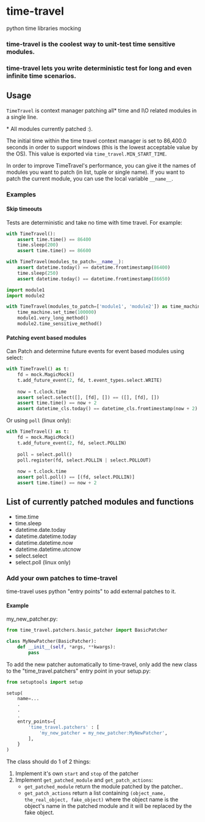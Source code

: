 # time-travel
python time libraries mocking

### time-travel is the coolest way to unit-test time sensitive modules.
### time-travel lets you write deterministic test for long and even infinite time scenarios.

## Usage

`TimeTravel` is context manager patching all* time and I\O related modules in a 
single line. 

\* All modules currently patched :).

The initial time within the time travel context manager is set to 
86,400.0 seconds in order to support windows (this is the lowest acceptable 
value by the OS). This value is exported via ``time_travel.MIN_START_TIME``.

In order to improve TimeTravel's performance, you can give it the names of 
modules you want to patch (in list, tuple or single name). 
If you want to patch the current module, you can use the local 
variable `__name__`.

### Examples

#### Skip timeouts

Tests are deterministic and take no time with time travel. For example:

```python
with TimeTravel():  
    assert time.time() == 86400
    time.sleep(200)
    assert time.time() == 86600    
```

```python
with TimeTravel(modules_to_patch=__name__):
    assert datetime.today() == datetime.fromtimestamp(86400)
    time.sleep(250)
    assert datetime.today() == datetime.fromtimestamp(86650)
```

```python
import module1
import module2

with TimeTravel(modules_to_patch=['module1', 'module2']) as time_machine:
    time_machine.set_time(100000)
    module1.very_long_method()
    module2.time_sensitive_method()
```

#### Patching event based modules

Can Patch and determine future events for event based modules using select:

```python
with TimeTravel() as t:
    fd = mock.MagicMock()
    t.add_future_event(2, fd, t.event_types.select.WRITE)
    
    now = t.clock.time
    assert select.select([], [fd], []) == ([], [fd], [])
    assert time.time() == now + 2
    assert datetime_cls.today() == datetime_cls.fromtimestamp(now + 2)
```

Or using ``poll`` (linux only):

```python
with TimeTravel() as t:
    fd = mock.MagicMock()
    t.add_future_event(2, fd, select.POLLIN)
    
    poll = select.poll()
    poll.register(fd, select.POLLIN | select.POLLOUT)
    
    now = t.clock.time
    assert poll.poll() == [(fd, select.POLLIN)]
    assert time.time() == now + 2
```

## List of currently patched modules and functions

- time.time
- time.sleep
- datetime.date.today
- datetime.datetime.today
- datetime.datetime.now
- datetime.datetime.utcnow
- select.select
- select.poll (linux only)

### Add your own patches to time-travel

time-travel uses python "entry points" to add external patches to it.

#### Example
my_new_patcher.py:
```python
from time_travel.patchers.basic_patcher import BasicPatcher

class MyNewPatcher(BasicPatcher):
    def __init__(self, *args, **kwargs):
        pass
```

To add the new patcher automatically to time-travel, only add the new class to the "time_travel.patchers" entry point in your setup.py:

```python
from setuptools import setup

setup(
    name=...
    .
    .
    .
    entry_points={
        'time_travel.patchers' : [
            'my_new_patcher = my_new_patcher:MyNewPatcher',
        ],
    }
)
```

The class should do 1 of 2 things:

1. Implement it's own `start` and `stop` of the patcher
2. Implement `get_patched_module` and `get_patch_actions`:
   * `get_patched_module` return the module patched by the patcher..
   * `get_patch_actions` return a list containing 
     `(object_name, the_real_object, fake_object)`
     where the object name is the object's name in the patched module and it
     will be replaced by the fake object.
  
